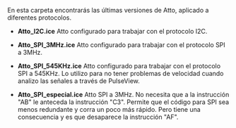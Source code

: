 En esta carpeta encontrarás las últimas versiones de Atto, aplicado a diferentes protocolos.

* __Atto_I2C.ice__ Atto configurado para trabajar con el protocolo I2C.

* __Atto_SPI_3MHz.ice__ Atto configurado para trabajar con el protocolo SPI a 3MHz.

*  __Atto_SPI_545KHz.ice__ Atto configurado para trabajar con el protocolo SPI a 545KHz. Lo utilizo para no tener problemas de velocidad cuando analizo las señales a través de PulseView.

*  __Atto_SPI_especial.ice__ Atto SPI a 3MHz. No necesita que a la instrucción "AB" le anteceda la instrucción "C3". Permite que el código para SPI sea menos redundante y corra un poco más rápido. Pero tiene una consecuencia y es que desaparece la instrucción "AF".
  
